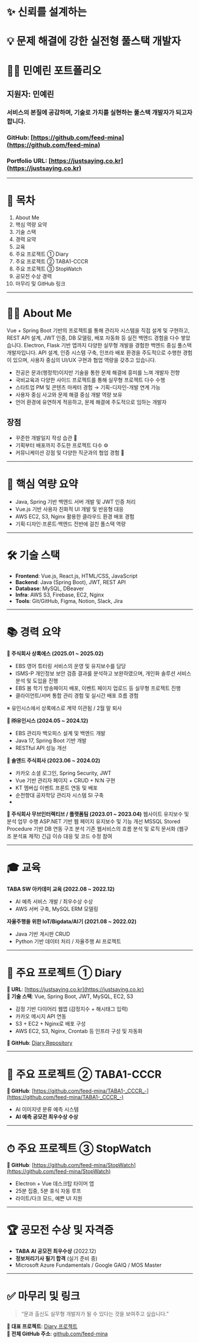 
# ✨ 신뢰를 설계하는
# 💡 문제 해결에 강한 실전형 풀스택 개발자
# 👩‍💻 민예린 포트폴리오

## 지원자: 민예린  
### 서비스의 본질에 공감하며, 기술로 가치를 실현하는 풀스택 개발자가 되고자 합니다.   
### GitHub: [https://github.com/feed-mina](https://github.com/feed-mina)  
### Portfolio URL: [https://justsaying.co.kr](https://justsaying.co.kr)

---

# 📑 목차
1. About Me  
2. 핵심 역량 요약  
3. 기술 스택  
4. 경력 요약  
5. 교육  
6. 주요 프로젝트 ① Diary  
7. 주요 프로젝트 ② TABA1-CCCR  
8. 주요 프로젝트 ③ StopWatch  
9. 공모전 수상 경력  
10. 마무리 및 GitHub 링크  

---

# 👩‍💻 About Me
Vue + Spring Boot 기반의 프로젝트를 통해 관리자 시스템을 직접 설계 및 구현하고, REST API 설계, JWT 인증, DB 모델링, 배포 자동화 등 실전 백엔드 경험을 다수 쌓았습니다. Electron, Flask 기반 앱까지 다양한 실무형 개발을 경험한 백엔드 중심 풀스택 개발자입니다. API 설계, 인증 시스템 구축, 인프라 배포 환경을 주도적으로 수행한 경험이 있으며, 사용자 중심의 UI/UX 구현과 협업 역량을 갖추고 있습니다.

- 전공은 문과(행정학)이지만 기술을 통한 문제 해결에 흥미를 느껴 개발자 전향  
- 국비교육과 다양한 사이드 프로젝트를 통해 실무형 프로젝트 다수 수행  
- 스타트업 PM 및 콘텐츠 마케터 경험 → 기획-디자인-개발 연계 가능  
- 사용자 중심 사고와 문제 해결 중심 개발 역량 보유  
- 언어 환경에 유연하게 적응하고, 문제 해결에 주도적으로 임하는 개발자

## 장점  
- 꾸준한 개발일지 작성 습관 📝  
- 기획부터 배포까지 주도한 프로젝트 다수 ⚙️  
- 커뮤니케이션 강점 및 다양한 직군과의 협업 경험 💬  

---

# 🚀 핵심 역량 요약
- Java, Spring 기반 백엔드 서버 개발 및 JWT 인증 처리  
- Vue.js 기반 사용자 친화적 UI 개발 및 반응형 대응  
- AWS EC2, S3, Nginx 활용한 클라우드 환경 배포 경험  
- 기획·디자인·프론트·백엔드 전반에 걸친 풀스택 역량  

---

# 🛠 기술 스택
- **Frontend**: Vue.js, React.js, HTML/CSS, JavaScript  
- **Backend**: Java (Spring Boot), JWT, REST API  
- **Database**: MySQL, DBeaver  
- **Infra**: AWS S3, Firebase, EC2, Nginx  
- **Tools**: Git/GitHub, Figma, Notion, Slack, Jira  

---

# 📚 경력 요약

**🏢 주식회사 상록에스 (2025.01 ~ 2025.02)**  
- EBS 영어 튜터링 서비스의 운영 및 유지보수를 담당
- ISMS-P 개인정보 보안 검증 결과를 분석하고 보완하였으며, 개인화 솔루션 서비스 분석 및 도입을 진행
- EBS 봄 학기 방송페이지 배포, 이벤트 페이지 업로드 등 실무형 프로젝트 진행
- 클라이언트/서버 통합 관리 경험 및 실시간 배포 흐름 경험

※ 유인시스에서 상록에스로 계약 이관됨 / 2월 말 퇴사
 

**🏢 ㈜유인시스 (2024.05 ~ 2024.12)**  
- EBS 관리자 백오피스 설계 및 백엔드 개발  
- Java 17, Spring Boot 기반 개발  
- RESTful API 성능 개선  

**🏢 솔앤드 주식회사 (2023.06 ~ 2024.02)**  
- 카카오 소셜 로그인, Spring Security, JWT  
- Vue 기반 관리자 페이지 + CRUD + N:N 구현  
- KT 멤버십 이벤트 프론트 연동 및 배포  
- 순천향대 공자학당 관리자 시스템 SI 구축
- 
**🏢 주식회사 무브인터렉티브 / 플랫폼팀 (2023.01 ~ 2023.04)**
웹사이트 유지보수 및 분석 업무 수행
ASP.NET 기반 웹 페이지 유지보수 및 기능 개선
MSSQL Stored Procedure 기반 DB 연동 구조 분석
기존 웹서비스의 흐름 분석 및 로직 문서화 (웹구조 분석표 제작)
긴급 이슈 대응 및 코드 수정 참여

---

# 🎓 교육

**TABA SW 아카데미 교육 (2022.08 ~ 2022.12)**  
-  AI 예측 서비스 개발 / 최우수상 수상  
- AWS 서버 구축, MySQL ERM 모델링  

**자율주행을 위한 IoT/Bigdata/AI기 (2021.08 ~ 2022.02)**  
- Java 기반 게시판 CRUD  
- Python 기반 데이터 처리 / 자율주행 AI 프로젝트  

---

# 📘 주요 프로젝트 ① Diary
**📍 URL**: [https://justsaying.co.kr](https://justsaying.co.kr)  
**🔧 기술 스택**: Vue, Spring Boot, JWT, MySQL, EC2, S3  

- 감정 기반 다이어리 웹앱 (감정지수 + 해시태그 입력)  
- 카카오 메시지 API 연동  
- S3 + EC2 + Nginx로 배포 구성  
- AWS EC2, S3, Nginx, Crontab 등 인프라 구성 및 자동화  

**🔗 GitHub**: [Diary Repository](https://github.com/feed-mina/Diary)  

---

# 📙 주요 프로젝트 ② TABA1-CCCR
**📍 GitHub**: [https://github.com/feed-mina/TABA1-_CCCR_-](https://github.com/feed-mina/TABA1-_CCCR_-)  

-  AI 이미지넷 분류 예측 시스템  
- **AI 예측 공모전 최우수상 수상**  

---

# ⏱ 주요 프로젝트 ③ StopWatch
**📍 GitHub**: [https://github.com/feed-mina/StopWatch](https://github.com/feed-mina/StopWatch)  

- Electron + Vue 데스크탑 타이머 앱  
- 25분 집중, 5분 휴식 자동 루프  
- 라이트/다크 모드, 예쁜 UI 지원  

---

# 🏆 공모전 수상 및 자격증

- **TABA AI 공모전 최우수상** (2022.12)  
- **정보처리기사 필기 합격** (실기 준비 중)  
- Microsoft Azure Fundamentals / Google GAIQ / MOS Master  

---

# ✅ 마무리 및 링크
> “문과 출신도 실무형 개발자가 될 수 있다는 것을 보여주고 싶습니다.”

**📌 대표 프로젝트**: [Diary 프로젝트](https://github.com/feed-mina/Diary)  
**📎 전체 GitHub 주소**: [github.com/feed-mina](https://github.com/feed-mina)  
